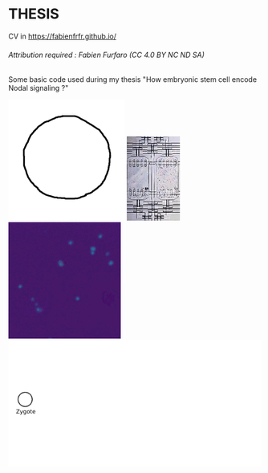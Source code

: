 # THESIS

CV in https://fabienfrfr.github.io/

###### Attribution required : Fabien Furfaro (CC 4.0 BY NC ND SA)

Some basic code used during my thesis "How embryonic stem cell encode Nodal signaling ?"

![1](/1.gif)
![2](/2.gif)
![3](/3.gif)
![4](/4.gif)
